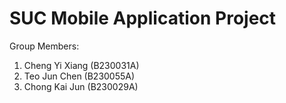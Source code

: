 # SUC Mobile Application Project

Group Members:<br />
1.  Cheng Yi Xiang (B230031A) <br />
2.  Teo Jun Chen (B230055A) <br />
3.  Chong Kai Jun  (B230029A) <br />
